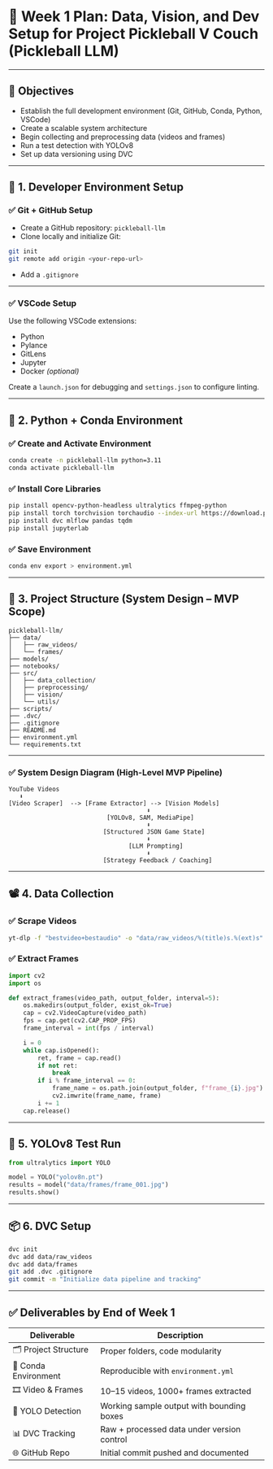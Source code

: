 
# 📅 Week 1 Plan: Data, Vision, and Dev Setup for Project Pickleball V Couch (Pickleball LLM)

---

## 🎯 Objectives

- Establish the full development environment (Git, GitHub, Conda, Python, VSCode)  
- Create a scalable system architecture  
- Begin collecting and preprocessing data (videos and frames)  
- Run a test detection with YOLOv8  
- Set up data versioning using DVC  

---

## 🧰 1. Developer Environment Setup

### ✅ Git + GitHub Setup

- Create a GitHub repository: `pickleball-llm`  
- Clone locally and initialize Git:

```bash
git init
git remote add origin <your-repo-url>
```

- Add a `.gitignore`

---

### ✅ VSCode Setup

Use the following VSCode extensions:

- Python  
- Pylance  
- GitLens  
- Jupyter  
- Docker *(optional)*  

Create a `launch.json` for debugging and `settings.json` to configure linting.

---

## 🐍 2. Python + Conda Environment

### ✅ Create and Activate Environment

```bash
conda create -n pickleball-llm python=3.11
conda activate pickleball-llm
```

### ✅ Install Core Libraries

```bash
pip install opencv-python-headless ultralytics ffmpeg-python
pip install torch torchvision torchaudio --index-url https://download.pytorch.org/whl/cu118
pip install dvc mlflow pandas tqdm
pip install jupyterlab
```

### ✅ Save Environment

```bash
conda env export > environment.yml
```

---

## 🧱 3. Project Structure (System Design – MVP Scope)

```plaintext
pickleball-llm/
├── data/
│   ├── raw_videos/
│   └── frames/
├── models/
├── notebooks/
├── src/
│   ├── data_collection/
│   ├── preprocessing/
│   ├── vision/
│   └── utils/
├── scripts/
├── .dvc/
├── .gitignore
├── README.md
├── environment.yml
└── requirements.txt
```

---

### ✅ System Design Diagram (High-Level MVP Pipeline)

```plaintext
YouTube Videos 
   ⬇
[Video Scraper]  --> [Frame Extractor] --> [Vision Models]
                                      ⬇
                           [YOLOv8, SAM, MediaPipe]
                                      ⬇
                          [Structured JSON Game State]
                                      ⬇
                                 [LLM Prompting]
                                      ⬇
                          [Strategy Feedback / Coaching]
```

---

## 📽️ 4. Data Collection

### ✅ Scrape Videos

```bash
yt-dlp -f "bestvideo+bestaudio" -o "data/raw_videos/%(title)s.%(ext)s" <YouTube_URL>
```

### ✅ Extract Frames

```python
import cv2
import os

def extract_frames(video_path, output_folder, interval=5):
    os.makedirs(output_folder, exist_ok=True)
    cap = cv2.VideoCapture(video_path)
    fps = cap.get(cv2.CAP_PROP_FPS)
    frame_interval = int(fps / interval)

    i = 0
    while cap.isOpened():
        ret, frame = cap.read()
        if not ret:
            break
        if i % frame_interval == 0:
            frame_name = os.path.join(output_folder, f"frame_{i}.jpg")
            cv2.imwrite(frame_name, frame)
        i += 1
    cap.release()
```

---

## 🎯 5. YOLOv8 Test Run

```python
from ultralytics import YOLO

model = YOLO("yolov8n.pt")
results = model("data/frames/frame_001.jpg")
results.show()
```

---

## 📦 6. DVC Setup

```bash
dvc init
dvc add data/raw_videos
dvc add data/frames
git add .dvc .gitignore
git commit -m "Initialize data pipeline and tracking"
```

---

## ✅ Deliverables by End of Week 1

| Deliverable       | Description                                     |
|-------------------|-------------------------------------------------|
| 🗂️ Project Structure | Proper folders, code modularity                 |
| 🐍 Conda Environment | Reproducible with `environment.yml`            |
| 🎞️ Video & Frames   | 10–15 videos, 1000+ frames extracted           |
| 🎯 YOLO Detection   | Working sample output with bounding boxes      |
| 📊 DVC Tracking     | Raw + processed data under version control     |
| 🌐 GitHub Repo      | Initial commit pushed and documented           |
```